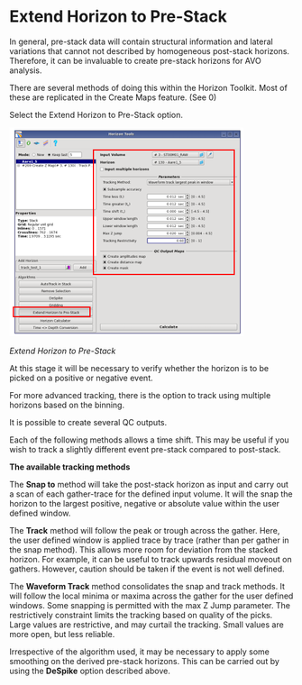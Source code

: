 # Extend Horizon to Pre-Stack

In general, pre-stack data will contain structural information and lateral variations that cannot not described by homogeneous post-stack horizons. Therefore, it can be invaluable to create pre-stack horizons for AVO analysis.

There are several methods of doing this within the Horizon Toolkit. Most of these are replicated in the Create Maps feature. \(See 0\)

Select the Extend Horizon to Pre-Stack option.

![](../../../.gitbook/assets/127_interpretation.png)

_Extend Horizon to Pre-Stack_

At this stage it will be necessary to verify whether the horizon is to be picked on a positive or negative event.

For more advanced tracking, there is the option to track using multiple horizons based on the binning.

It is possible to create several QC outputs.

Each of the following methods allows a time shift. This may be useful if you wish to track a slightly different event pre-stack compared to post-stack.

**The available tracking methods**

The **Snap to** method will take the post-stack horizon as input and carry out a scan of each gather-trace for the defined input volume. It will the snap the horizon to the largest positive, negative or absolute value within the user defined window.

The **Track** method will follow the peak or trough across the gather. Here, the user defined window is applied trace by trace \(rather than per gather in the snap method\). This allows more room for deviation from the stacked horizon. For example, it can be useful to track upwards residual moveout on gathers. However, caution should be taken if the event is not well defined.

The **Waveform Track** method consolidates the snap and track methods. It will follow the local minima or maxima across the gather for the user defined windows. Some snapping is permitted with the max Z Jump parameter. The restrictively constraint limits the tracking based on quality of the picks. Large values are restrictive, and may curtail the tracking. Small values are more open, but less reliable.

Irrespective of the algorithm used, it may be necessary to apply some smoothing on the derived pre-stack horizons. This can be carried out by using the **DeSpike** option described above.


